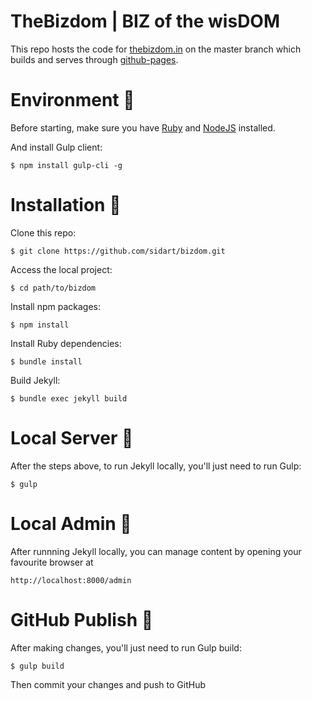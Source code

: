 # TheBizdom | BIZ of the wisDOM

This repo hosts the code for [thebizdom.in](https://www.thebizdom.in/) on the master branch which builds and serves through [github-pages](https://github.com/sidart/bizdom/deployments/activity_log?environment=github-pages).

# Environment :repeat_one:

Before starting, make sure you have [Ruby](https://www.ruby-lang.org/en/downloads/) and [NodeJS](https://nodejs.org/) installed.

And install Gulp client:
```
$ npm install gulp-cli -g
```

# Installation :repeat_one:

Clone this repo:
```
$ git clone https://github.com/sidart/bizdom.git
```

Access the local project:
```
$ cd path/to/bizdom
```

Install npm packages:
```
$ npm install
```

Install Ruby dependencies:
```
$ bundle install
```

Build Jekyll:
```
$ bundle exec jekyll build
```
  
# Local Server :repeat:

After the steps above, to run Jekyll locally, you'll just need to run Gulp:
```
$ gulp
```

# Local Admin :repeat:

After runnning Jekyll locally, you can manage content by opening your favourite browser at
```
http://localhost:8000/admin
```

# GitHub Publish :repeat:

After making changes, you'll just need to run Gulp build:
```
$ gulp build
```

Then commit your changes and push to GitHub

